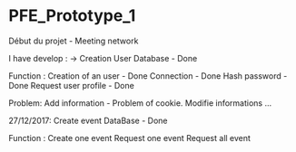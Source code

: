 # PFE_Prototype_1
Début du projet - Meeting network

I have develop :
-> Creation User Database - Done

Function : 
Creation of an user - Done
Connection - Done
Hash password - Done
Request user profile - Done

Problem:
Add information - Problem of cookie.
Modifie informations ...


27/12/2017:
Create event DataBase - Done

Function :
Create one event
Request one event
Request all event

